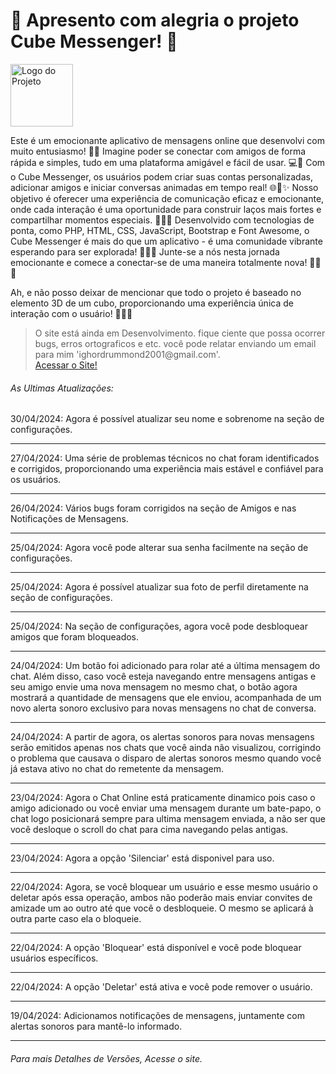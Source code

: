 <H1>🌟 Apresento com alegria o projeto Cube Messenger! 🚀 </H1>
<img src="https://i.ibb.co/LNm2BV7/icone.png" alt="Logo do Projeto" width="100" height="100" align="center">
<P>
Este é um emocionante aplicativo de mensagens online que desenvolvi com muito entusiasmo! 💬✨ Imagine poder se conectar com amigos de forma rápida e simples, tudo em uma plataforma amigável e fácil de   usar. 💻💬 Com o Cube Messenger, os usuários podem criar suas contas personalizadas, adicionar amigos e iniciar conversas animadas em tempo real! 🌐💬✨ Nosso objetivo é oferecer uma experiência de comunicação eficaz e emocionante, onde cada interação é uma oportunidade para construir laços mais fortes e compartilhar momentos especiais. 🌟💬✨ Desenvolvido com tecnologias de ponta, como PHP, HTML, CSS, JavaScript, Bootstrap e Font Awesome, o Cube Messenger é mais do que um aplicativo - é uma comunidade vibrante esperando para ser explorada! 🌈💬✨ Junte-se a nós nesta jornada emocionante e comece a conectar-se de uma maneira totalmente nova! 🚀💬✨ 
</P>
<p>
  Ah, e não posso deixar de mencionar que todo o projeto é baseado no elemento 3D de um cubo, proporcionando uma experiência única de interação com o usuário! 🔄🔷✨
</p>
<blockquote cite="https://cubemensseger.000webhostapp.com/">
	O site está ainda em Desenvolvimento. fique ciente que possa ocorrer bugs, erros ortograficos e etc. você pode relatar enviando um email para mim 'ighordrummond2001@gmail.com'.<br>
	<a href="https://thecubemensseger.000webhostapp.com" target="_blank">Acessar o Site!</a>
</blockquote>
<h6> As Ultimas Atualizações:</h6>
								<time>30/04/2024</time>: Agora é possível atualizar seu nome e sobrenome na seção de configurações.
								<hr>
								<time>27/04/2024</time>: Uma série de problemas técnicos no chat foram identificados e corrigidos, proporcionando uma experiência mais estável e confiável para os usuários.
								<hr>
								<time>26/04/2024</time>: Vários bugs foram corrigidos na seção de Amigos e nas Notificações de Mensagens.
								<hr>
								<time>25/04/2024</time>: Agora você pode alterar sua senha facilmente na seção de configurações.
								<hr>
								<time>25/04/2024</time>: Agora é possível atualizar sua foto de perfil diretamente na seção de configurações.
								<hr>
								<time>25/04/2024</time>: Na seção de configurações, agora você pode desbloquear amigos que foram bloqueados.
								<hr>
								<time>24/04/2024</time>: Um botão foi adicionado para rolar até a última mensagem do chat. Além disso, caso você esteja navegando entre mensagens antigas e seu amigo envie uma nova mensagem no mesmo 									chat, o botão agora mostrará a quantidade de mensagens que ele enviou, acompanhada de um novo alerta sonoro exclusivo para novas mensagens no chat de conversa.
								<hr>
								<time>24/04/2024</time>: A partir de agora, os alertas sonoros para novas mensagens serão emitidos apenas nos chats que você ainda não visualizou, corrigindo o problema que causava o disparo de 									alertas sonoros mesmo quando você já estava ativo no chat do remetente da mensagem.
								<hr>
								<time>23/04/2024</time>: Agora o Chat Online está praticamente dinamico pois caso o amigo adicionado ou você enviar uma mensagem durante um bate-papo, o chat logo posicionará sempre para ultima 									mensagem enviada, a não ser que você desloque o scroll do chat para cima navegando pelas antigas.  
								<hr>
								<time>23/04/2024</time>: Agora a opção 'Silenciar' está disponivel para uso. 
								<hr>
								<time>22/04/2024</time>: Agora, se você bloquear um usuário e esse mesmo usuário o deletar após essa operação, ambos não poderão mais enviar convites de amizade um ao outro até que você o desbloqueie. 								O mesmo se aplicará à outra parte caso ela o bloqueie.
								<hr>
								<time>22/04/2024</time>:  A opção 'Bloquear' está disponível e você pode bloquear usuários específicos.
								<hr>
								<time>22/04/2024</time>: A opção 'Deletar' está ativa e você pode remover o usuário.
								<hr>
								<time>19/04/2024</time>: Adicionamos notificações de mensagens, juntamente com alertas sonoros para mantê-lo informado.
								<hr>								
<h6>Para mais Detalhes de Versões, Acesse o site.</h6>
																			
							

																		

<!--
<h5 style="color: red">Importante! A versão do site pode não corresponder com a versão mais atual do GitHub além de apresentar bugs por questão do site ao qual hospeda a aplicação.</h5>
<h6>Para Acessar o Projeto, clique no link abaixo: </h6>
<A HREF='http://cubemensseger.x10.bz'>Acessar o Site</A>
<div style="text-align: center;">
  <h6 >Desenvolvido Por Ighor Drummond</h6>
</div>
-->
